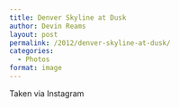 ```yaml
---
title: Denver Skyline at Dusk
author: Devin Reams
layout: post
permalink: /2012/denver-skyline-at-dusk/
categories:
  - Photos
format: image
---
```

<!-- This post is created by Instagrate to WordPress, a WordPress Plugin by polevaultweb.com - http://www.polevaultweb.com/plugins/instagrate-to-wordpress/ -->Taken via Instagram
